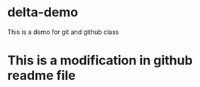# delta-demo
This is a demo for git and github class

# This is a modification in github readme file